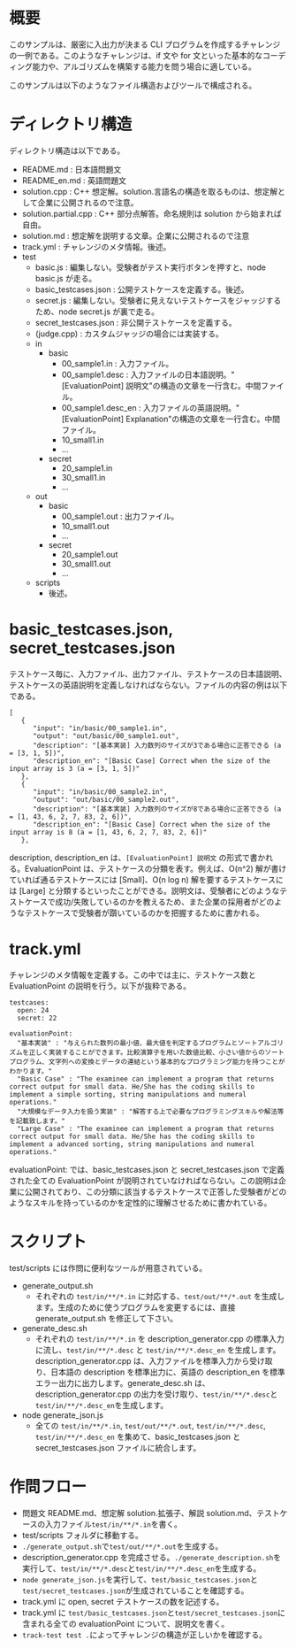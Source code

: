 # 概要

このサンプルは、厳密に入出力が決まる CLI プログラムを作成するチャレンジの一例である。このようなチャレンジは、if 文や for 文といった基本的なコーディング能力や、アルゴリズムを構築する能力を問う場合に適している。

このサンプルは以下のようなファイル構造およびツールで構成される。

# ディレクトリ構造

ディレクトリ構造は以下である。

- README.md : 日本語問題文
- README_en.md : 英語問題文
- solution.cpp : C++ 想定解。solution.言語名の構造を取るものは、想定解として企業に公開されるので注意。
- solution.partial.cpp : C++ 部分点解答。命名規則は solution から始まれば自由。
- solution.md : 想定解を説明する文章。企業に公開されるので注意
- track.yml : チャレンジのメタ情報。後述。
- test
  - basic.js : 編集しない。受験者がテスト実行ボタンを押すと、node basic.js が走る。
  - basic_testcases.json : 公開テストケースを定義する。後述。
  - secret.js : 編集しない。受験者に見えないテストケースをジャッジするため、node secret.js が裏で走る。
  - secret_testcases.json : 非公開テストケースを定義する。
  - (judge.cpp) : カスタムジャッジの場合には実装する。
  - in
    - basic
      - 00_sample1.in : 入力ファイル。
      - 00_sample1.desc : 入力ファイルの日本語説明。"[EvaluationPoint] 説明文"の構造の文章を一行含む。中間ファイル。
      - 00_sample1.desc_en : 入力ファイルの英語説明。"[EvaluationPoint] Explanation"の構造の文章を一行含む。中間ファイル。
      - 10_small1.in
      - ...
    - secret
      - 20_sample1.in
      - 30_small1.in
      - ...
  - out
    - basic
      - 00_sample1.out : 出力ファイル。
      - 10_small1.out
      - ...
    - secret
      - 20_sample1.out
      - 30_small1.out
      - ...
  - scripts
    - 後述。

# basic_testcases.json, secret_testcases.json

テストケース毎に、入力ファイル、出力ファイル、テストケースの日本語説明、テストケースの英語説明を定義しなければならない。ファイルの内容の例は以下である。

```
[
   {
      "input": "in/basic/00_sample1.in",
      "output": "out/basic/00_sample1.out",
      "description": "[基本実装] 入力数列のサイズが3である場合に正答できる (a = [3, 1, 5])",
      "description_en": "[Basic Case] Correct when the size of the input array is 3 (a = [3, 1, 5])"
   },
   {
      "input": "in/basic/00_sample2.in",
      "output": "out/basic/00_sample2.out",
      "description": "[基本実装] 入力数列のサイズが8である場合に正答できる (a = [1, 43, 6, 2, 7, 83, 2, 6])",
      "description_en": "[Basic Case] Correct when the size of the input array is 8 (a = [1, 43, 6, 2, 7, 83, 2, 6])"
   },
```

description, description_en は、`[EvaluationPoint] 説明文` の形式で書かれる。EvaluationPoint は、テストケースの分類を表す。例えば、O(n^2) 解が書けていれば通るテストケースには [Small]、O(n log n) 解を要するテストケースには [Large] と分類するといったことができる。説明文は、受験者にどのようなテストケースで成功/失敗しているのかを教えるため、また企業の採用者がどのようなテストケースで受験者が躓いているのかを把握するために書かれる。

# track.yml
チャレンジのメタ情報を定義する。この中では主に、テストケース数と EvaluationPoint の説明を行う。以下が抜粋である。

```
testcases:
  open: 24
  secret: 22

evaluationPoint:
  "基本実装" : "与えられた数列の最小値、最大値を判定するプログラムとソートアルゴリズムを正しく実装することができます。比較演算子を用いた数値比較、小さい値からのソートプログラム、文字列への変換とデータの連結という基本的なプログラミング能力を持つことがわかります。"
  "Basic Case" : "The examinee can implement a program that returns correct output for small data. He/She has the coding skills to implement a simple sorting, string manipulations and numeral operations."
  "大規模なデータ入力を扱う実装" : "解答する上で必要なプログラミングスキルや解法等を記載致します。"
  "Large Case" : "The examinee can implement a program that returns correct output for small data. He/She has the coding skills to implement a advanced sorting, string manipulations and numeral operations."
```

evaluationPoint: では、basic_testcases.json と secret_testcases.json で定義された全ての EvaluationPoint が説明されていなければならない。この説明は企業に公開されており、この分類に該当するテストケースで正答した受験者がどのようなスキルを持っているのかを定性的に理解させるために書かれている。

# スクリプト

test/scripts には作問に便利なツールが用意されている。

- generate_output.sh
  - それぞれの `test/in/**/*.in` に対応する、`test/out/**/*.out` を生成します。生成のために使うプログラムを変更するには、直接 generate_output.sh を修正して下さい。
- generate_desc.sh
  - それぞれの `test/in/**/*.in` を description_generator.cpp の標準入力に流し、`test/in/**/*.desc` と `test/in/**/*.desc_en` を生成します。description_generator.cpp は、入力ファイルを標準入力から受け取り、日本語の description を標準出力に、英語の description_en を標準エラー出力に出力します。generate_desc.sh は、description_generator.cpp の出力を受け取り、`test/in/**/*.desc`と`test/in/**/*.desc_en`を生成します。
- node generate_json.js
  - 全ての `test/in/**/*.in`, `test/out/**/*.out`, `test/in/**/*.desc`, `test/in/**/*.desc_en` を集めて、basic_testcases.json と secret_testcases.json ファイルに統合します。


# 作問フロー
- 問題文 README.md、想定解 solution.拡張子、解説 solution.md、テストケースの入力ファイル`test/in/**/*.in`を書く。
- test/scripts フォルダに移動する。
- `./generate_output.sh`で`test/out/**/*.out`を生成する。
- description_generator.cpp を完成させる。`./generate_description.sh`を実行して、`test/in/**/*.desc`と`test/in/**/*.desc_en`を生成する。
- `node generate_json.js`を実行して、`test/basic_testcases.json`と`test/secret_testcases.json`が生成されていることを確認する。
- track.yml に open, secret テストケースの数を記述する。
- track.yml に `test/basic_testcases.json`と`test/secret_testcases.json`に含まれる全ての evaluationPoint について、説明文を書く。
- `track-test test .`によってチャレンジの構造が正しいかを確認する。
